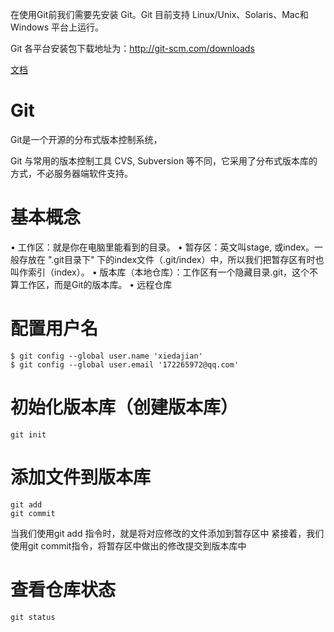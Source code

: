 

在使用Git前我们需要先安装 Git。Git 目前支持 Linux/Unix、Solaris、Mac和 Windows 平台上运行。

Git 各平台安装包下载地址为：http://git-scm.com/downloads

[文档](https://git-scm.com/book/zh/v2)
 
 
# Git

Git是一个开源的分布式版本控制系统，

Git 与常用的版本控制工具 CVS, Subversion 等不同，它采用了分布式版本库的方式，不必服务器端软件支持。



# 基本概念

• 工作区：就是你在电脑里能看到的目录。
• 暂存区：英文叫stage, 或index。一般存放在 ".git目录下" 下的index文件（.git/index）中，所以我们把暂存区有时也叫作索引（index）。
• 版本库（本地仓库）：工作区有一个隐藏目录.git，这个不算工作区，而是Git的版本库。
• 远程仓库





# 配置用户名

```
$ git config --global user.name 'xiedajian'
$ git config --global user.email '172265972@qq.com'
```



# 初始化版本库（创建版本库）
```
git init
```


# 添加文件到版本库
```
git add
git commit
```
当我们使用git add 指令时，就是将对应修改的文件添加到暂存区中
紧接着，我们使用git commit指令，将暂存区中做出的修改提交到版本库中

# 查看仓库状态
```
git status
```